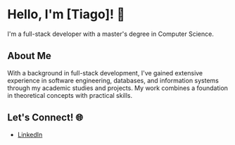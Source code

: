 
# Hello, I'm [Tiago]! 👋

I'm a full-stack developer with a master's degree in Computer Science.

## About Me
With a background in full-stack development, I've gained extensive experience in software engineering, databases, and information systems through my academic studies and projects. 
My work combines a foundation in theoretical concepts with practical skills.

## Let's Connect! 🌐

- [LinkedIn](https://www.linkedin.com/in/tiago-rodrigues-5ba2112b5)
